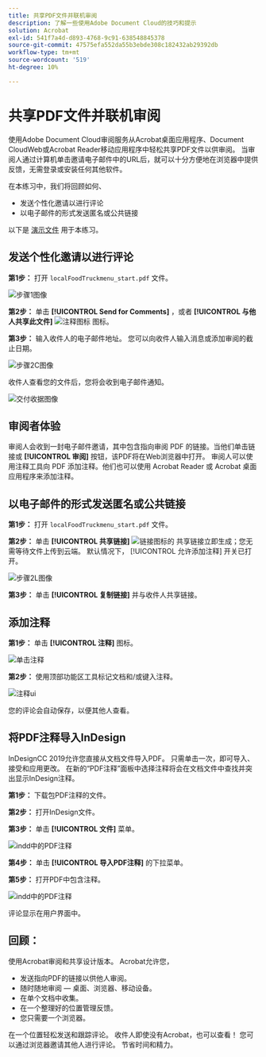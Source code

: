 ```yaml
---
title: 共享PDF文件并联机审阅
description: 了解一些使用Adobe Document Cloud的技巧和提示
solution: Acrobat
exl-id: 541f7a4d-d893-4768-9c91-638548845378
source-git-commit: 47575efa552da55b3ebde308c182432ab29392db
workflow-type: tm+mt
source-wordcount: '519'
ht-degree: 10%

---
```


# 共享PDF文件并联机审阅

使用Adobe Document Cloud审阅服务从Acrobat桌面应用程序、Document CloudWeb或Acrobat Reader移动应用程序中轻松共享PDF文件以供审阅。 当审阅人通过计算机单击邀请电子邮件中的URL后，就可以十分方便地在浏览器中提供反馈，无需登录或安装任何其他软件。

在本练习中，我们将回顾如何、

* 发送个性化邀请以进行评论
* 以电子邮件的形式发送匿名或公共链接

以下是 [演示文件](assets/01_Review.zip) 用于本练习。

## 发送个性化邀请以进行评论

**第1步：** 打开 `localFoodTruckmenu_start.pdf` 文件。

![步骤1图像](assets/Step1.png)

**第2步：** 单击 **[!UICONTROL Send for Comments]** ，或者 **[!UICONTROL 与他人共享此文件]** ![注释图标](assets/sendforcommentsicon.png)  图标。

**第3步：** 输入收件人的电子邮件地址。 您可以向收件人输入消息或添加审阅的截止日期。

![步骤2C图像](assets/Step2C.png)

收件人查看您的文件后，您将会收到电子邮件通知。

![交付收据图像](assets/deliveryReceipt_Track.png)

## 审阅者体验

审阅人会收到一封电子邮件邀请，其中包含指向审阅 PDF 的链接。当他们单击链接或 **[!UICONTROL 审阅]** 按钮，该PDF将在Web浏览器中打开。 审阅人可以使用注释工具向 PDF 添加注释。他们也可以使用 Acrobat Reader 或 Acrobat 桌面应用程序来添加注释。

## 以电子邮件的形式发送匿名或公共链接

**第1步：** 打开 `localFoodTruckmenu_start.pdf` 文件。

**第2步：** 单击 **[!UICONTROL 共享链接]** ![链接图标](assets/sendlinkicon.png)的 共享链接立即生成；您无需等待文件上传到云端。 默认情况下， [!UICONTROL 允许添加注释] 开关已打开。

![步骤2L图像](assets/Step2L.png)

**第3步：** 单击 **[!UICONTROL 复制链接]** 并与收件人共享链接。

## 添加注释

**第1步：** 单击 **[!UICONTROL 注释]** 图标。

![单击注释](assets/Cselect.jpg)

**第2步：** 使用顶部功能区工具标记文档和/或键入注释。

![注释ui](assets/commentsui.png)

您的评论会自动保存，以便其他人查看。

## 将PDF注释导入InDesign

InDesignCC 2019允许您直接从文档文件导入PDF。 只需单击一次，即可导入、接受和应用更改。 在新的“PDF注释”面板中选择注释将会在文档文件中查找并突出显示InDesign注释。

**第1步：** 下载包PDF注释的文件。

**第2步：** 打开InDesign文件。

**第3步：** 单击 **[!UICONTROL 文件]** 菜单。

![indd中的PDF注释](assets/inddpdf.png)

**第4步：** 单击 **[!UICONTROL 导入PDF注释]** 的下拉菜单。

**第5步：** 打开PDF中包含注释。

![indd中的PDF注释](assets/inddpdfshown.png)

评论显示在用户界面中。

## 回顾：

使用Acrobat审阅和共享设计版本。 Acrobat允许您，

* 发送指向PDF的链接以供他人审阅。
* 随时随地审阅 — 桌面、浏览器、移动设备。
* 在单个文档中收集。
* 在一个整理好的位置管理反馈。
* 您只需要一个浏览器。

在一个位置轻松发送和跟踪评论。 收件人即使没有Acrobat，也可以查看！ 您可以通过浏览器邀请其他人进行评论。 节省时间和精力。
